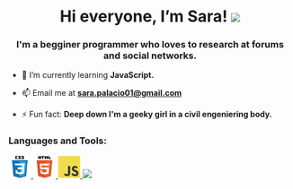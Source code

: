 <h1 align="center"> Hi everyone, I’m Sara! <img src="https://raw.githubusercontent.com/MartinHeinz/MartinHeinz/master/wave.gif" width="30px"> </h1>


<h3 align="center">I'm a begginer programmer who loves to research at forums and social networks.</h3>

- 🌱 I’m currently learning **JavaScript.**

- 📫 Email me at **sara.palacio01@gmail.com**

- ⚡ Fun fact:  **Deep down I'm a geeky girl in a civil engeniering body.**


<h3 align="left">Languages and Tools:</h3>
<p align="left"> <a href="https://www.w3schools.com/css/" target="_blank"> <img src="https://raw.githubusercontent.com/devicons/devicon/master/icons/css3/css3-original-wordmark.svg" alt="css3" width="40" height="40"/> </a> <a href="https://www.w3.org/html/" target="_blank"> <img src="https://raw.githubusercontent.com/devicons/devicon/master/icons/html5/html5-original-wordmark.svg" alt="html5" width="40" height="40"/> </a> <a href="https://developer.mozilla.org/en-US/docs/Web/JavaScript" target="_blank"> <img src="https://raw.githubusercontent.com/devicons/devicon/master/icons/javascript/javascript-original.svg" alt="javascript" width="40" height="40"/> </a> <img src="https://cdn.jsdelivr.net/gh/devicons/devicon/icons/php/php-original.svg" /> </p>



<!---
sarapalac10/sarapalac10 is a ✨ special ✨ repository because its `README.md` (this file) appears on your GitHub profile.
You can click the Preview link to take a look at your changes.
--->
